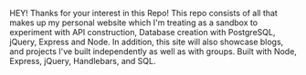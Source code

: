 HEY! Thanks for your interest in this Repo! This repo consists of all that makes up my personal website which I'm treating as a sandbox to experiment with API construction, Database creation with PostgreSQL, jQuery, Express and Node. In addition, this site will also showcase blogs, and projects I've built independently as well as with groups. Built with Node, Express, jQuery, Handlebars, and SQL.

